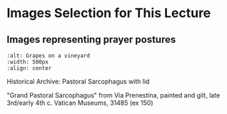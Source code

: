 # Images Selection for This Lecture


## Images representing prayer postures

```{image} images/VaticanMuseums_148.jpg
:alt: Grapes on a vineyard
:width: 500px
:align: center
```

Historical Archive: Pastoral Sarcophagus with lid

"Grand Pastoral Sarcophagus" from Via Prenestina, painted and gilt, late 3rd/early 4th c. Vatican Museums, 31485 (ex 150)